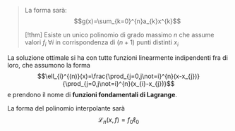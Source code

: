 >La forma sarà:
>$$g(x)=\sum_{k=0}^{n}a_{k}x^{k}$$
>
>[!thm]
>Esiste un unico polinomio di grado massimo $n$ che assume valori $f_{i}\ \forall i$ in corrispondenza di $(n+1)$ punti distinti $x_{i}$ 

La soluzione ottimale si ha con tutte funzioni linearmente indipendenti fra di loro, che assumono la forma
$$\ell_{i}^{(n)}(x)=\frac{\prod_{j=0,j\not=i}^{n}(x-x_{j})}{\prod_{j=0,j\not=i}^{n}(x_{i}-x_{j})}$$
e prendono il nome di **funzioni fondamentali di Lagrange**.

La forma del polinomio interpolante sarà
$$\mathcal{L}_{n}(x,f)=f_{0}\ell_0$$